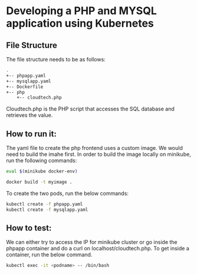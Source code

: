 # Developing a PHP and MYSQL application using Kubernetes

## File Structure

The file structure needs to be as follows:

```bash
.
+-- phpapp.yaml
+-- mysqlapp.yaml
+-- Dockerfile
+-- php
    +-- cloudtech.php
```


Cloudtech.php is the PHP script that accesses the SQL database and retrieves the value.

## How to run it:

The yaml file to create the php frontend uses a custom image. We would need to build the imahe first.
In order to build the image locally on minikube, run the following commands:
```bash
eval $(minikube docker-env)

docker build -t myimage .
```
To create the two pods, run the below commands:

```bash
kubectl create -f phpapp.yaml
kubectl create -f mysqlapp.yaml
```
## How to test:

We can either try to access the IP for minikube cluster or go inside the phpapp container and do a curl on localhost/cloudtech.php.
To get inside a container, run the below command.
```bash
kubectl exec -it <podname> -- /bin/bash
```

